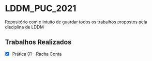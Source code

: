 # LDDM_PUC_2021
Repositório com o intuito de guardar todos os trabalhos propostos pela disciplina de LDDM

## Trabalhos Realizados
- [x] Prática 01 - Racha Conta